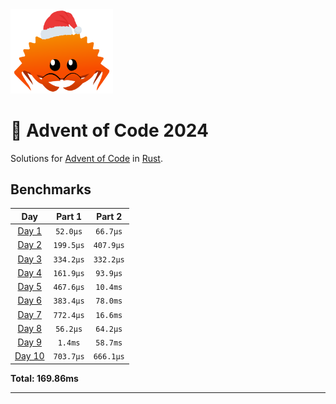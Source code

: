 <img src="./.assets/christmas_ferris.png" width="164">

# 🎄 Advent of Code 2024

Solutions for [Advent of Code](https://adventofcode.com/) in [Rust](https://www.rust-lang.org/).

<!--- advent_readme_stars table --->

<!--- benchmarking table --->
## Benchmarks

| Day | Part 1 | Part 2 |
| :---: | :---: | :---:  |
| [Day 1](./src/bin/01.rs) | `52.0µs` | `66.7µs` |
| [Day 2](./src/bin/02.rs) | `199.5µs` | `407.9µs` |
| [Day 3](./src/bin/03.rs) | `334.2µs` | `332.2µs` |
| [Day 4](./src/bin/04.rs) | `161.9µs` | `93.9µs` |
| [Day 5](./src/bin/05.rs) | `467.6µs` | `10.4ms` |
| [Day 6](./src/bin/06.rs) | `383.4µs` | `78.0ms` |
| [Day 7](./src/bin/07.rs) | `772.4µs` | `16.6ms` |
| [Day 8](./src/bin/08.rs) | `56.2µs` | `64.2µs` |
| [Day 9](./src/bin/09.rs) | `1.4ms` | `58.7ms` |
| [Day 10](./src/bin/10.rs) | `703.7µs` | `666.1µs` |

**Total: 169.86ms**
<!--- benchmarking table --->

---
